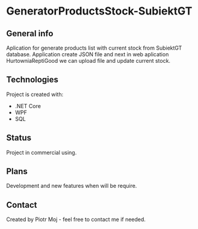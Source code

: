 # GeneratorProductsStock-SubiektGT

## General info
Aplication for generate products list with current stock from SubiektGT database. Application create JSON file and next in web aplication HurtowniaReptiGood we can upload file and update current stock.

## Technologies
Project is created with:
* .NET Core
* WPF
* SQL

## Status
Project in commercial using.

## Plans
Development and new features when will be require.

## Contact
Created by Piotr Moj - feel free to contact me if needed.
